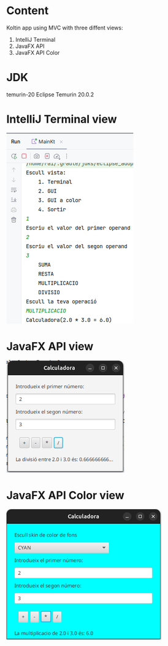 # Content
Koltin app using MVC with three diffent views:
1. IntelliJ Terminal
2. JavaFX API
3. JavaFX API Color

# JDK
temurin-20 Eclipse Temurin 20.0.2

# IntelliJ Terminal view
![JavaFX API view](screenshot/Terminal_view_2.png)

# JavaFX API view
![JavaFX API view](screenshot/JavaFX_API_view.png)

# JavaFX API Color view
![JavaFX API Color view](screenshot/JavaFX_API_Color_view.png)